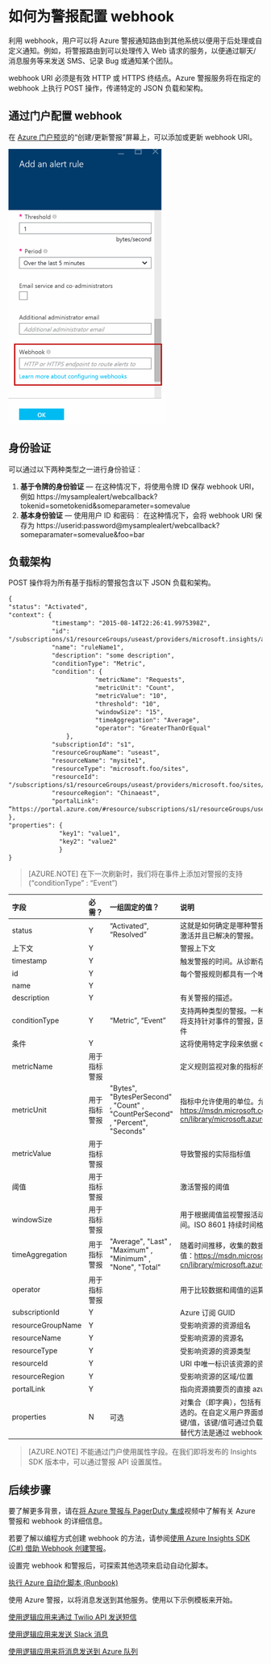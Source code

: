 <properties
	pageTitle="如何配置 Azure 警报以发送到其他系统"
	description="将 Azure 警报重新路由到其他非 Azure 系统。"
	authors="kamathashwin"
	manager=""
	editor=""
	services="azure-portal"
	documentationCenter="na"/>

<tags
	ms.service="azure-portal"
	ms.date="02/16/2016"
	wacn.date="05/09/2016"/>

# 如何为警报配置 webhook

利用 webhook，用户可以将 Azure 警报通知路由到其他系统以便用于后处理或自定义通知。例如，将警报路由到可以处理传入 Web 请求的服务，以便通过聊天/消息服务等来发送 SMS、记录 Bug 或通知某个团队。

webhook URI 必须是有效 HTTP 或 HTTPS 终结点。Azure 警报服务将在指定的 webhook 上执行 POST 操作，传递特定的 JSON 负载和架构。

## 通过门户配置 webhook

在 [Azure 门户预览](https://portal.azure.cn/)的“创建/更新警报”屏幕上，可以添加或更新 webhook URI。

![添加警报规则](./media/insights-webhooks-alerts/Alertwebhook.png)


## 身份验证

可以通过以下两种类型之一进行身份验证︰

1. **基于令牌的身份验证** — 在这种情况下，将使用令牌 ID 保存 webhook URI，例如 https://mysamplealert/webcallback?tokenid=sometokenid&someparameter=somevalue
2.	**基本身份验证** — 使用用户 ID 和密码︰
在这种情况下，会将 webhook URI 保存为 https://userid:password@mysamplealert/webcallback?someparamater=somevalue&foo=bar

## 负载架构

POST 操作将为所有基于指标的警报包含以下 JSON 负载和架构。

```
{
"status": "Activated",
"context": {
            "timestamp": "2015-08-14T22:26:41.9975398Z",
            "id": "/subscriptions/s1/resourceGroups/useast/providers/microsoft.insights/alertrules/ruleName1",
            "name": "ruleName1",
            "description": "some description",
            "conditionType": "Metric",
            "condition": {
                        "metricName": "Requests",
                        "metricUnit": "Count",
                        "metricValue": "10",
                        "threshold": "10",
                        "windowSize": "15",
                        "timeAggregation": "Average",
                        "operator": "GreaterThanOrEqual"
                },
            "subscriptionId": "s1",
            "resourceGroupName": "useast",                                
            "resourceName": "mysite1",
            "resourceType": "microsoft.foo/sites",
            "resourceId": "/subscriptions/s1/resourceGroups/useast/providers/microsoft.foo/sites/mysite1",
            "resourceRegion": "Chinaeast",
            "portalLink": “https://portal.azure.com/#resource/subscriptions/s1/resourceGroups/useast/providers/microsoft.foo/sites/mysite1”                                
},
"properties": {
              "key1": "value1",
              "key2": "value2"
              }
}
```

>[AZURE.NOTE] 在下一次刷新时，我们将在事件上添加对警报的支持 (“conditionType” : “Event”)


| 字段 | 必需？ | 一组固定的值？ | 说明 |
| :-------------| :-------------   | :-------------   | :-------------   |
|status|Y|“Activated”, “Resolved”|这就是如何确定是哪种警报类型。Azure 针对设置的条件自动发送已激活并且已解决的警报。|
|上下文| Y | | 警报上下文|
|timestamp| Y | | 触发警报的时间。从诊断存储中读取该指标后，立即触发警报。|
|id | Y | | 每个警报规则都具有一个唯一的 ID。|
|name|Y | |
|description |Y | |有关警报的描述。|
|conditionType |Y |“Metric”, “Event” |支持两种类型的警报。一种基于指标，另一种基于事件。将来，我们将支持针对事件的警报，因此使用此值来检查警报是基于指标还是事件|
|条件 |Y | |这将使用特定字段来依据 conditionType 进行检查|
|metricName |用于指标警报 | |定义规则监视对象的指标的名称。|
|metricUnit |用于指标警报 |"Bytes", "BytesPerSecond" , "Count" , "CountPerSecond" , "Percent", "Seconds"|	 指标中允许使用的单位。允许的值：https://msdn.microsoft.com/zh-cn/library/microsoft.azure.insights.models.unit.aspx|
|metricValue |用于指标警报 | |导致警报的实际指标值|
|阈值 |用于指标警报 | |激活警报的阈值|
|windowSize |用于指标警报 | |用于根据阈值监视警报活动的时间段。必须介于 5 分钟到 1 天之间。ISO 8601 持续时间格式。|
|timeAggregation |用于指标警报 |"Average", "Last" , "Maximum" , "Minimum" , "None", "Total" |	随着时间推移，收集的数据应如何组合。默认值为 Average。允许的值：https://msdn.microsoft.com/zh-cn/library/microsoft.azure.insights.models.aggregationtype.aspx|
|operator |用于指标警报 | |用于比较数据和阈值的运算符。|
|subscriptionId |Y | |Azure 订阅 GUID|
|resourceGroupName |Y | |受影响资源的资源组名|
|resourceName |Y | |受影响资源的资源名|
|resourceType |Y | |受影响资源的资源类型|
|resourceId |Y | |URI 中唯一标识该资源的资源 ID|
|resourceRegion |Y | |受影响资源的区域/位置|
|portalLink |Y | |指向资源摘要页的直接 azure 门户链接|
|properties |N |可选 |<Key  Value>对集合（即字典<String  String>），包括有关事件的详细信息。properties 字段是可选的。在自定义用户界面或基于逻辑应用的工作流中，用户可以输入键/值，该键/值可通过负载传递。将自定义属性传递回 webhook 的替代方法是通过 webhook URI 本身（作为查询参数）|


>[AZURE.NOTE] 不能通过门户使用属性字段。在我们即将发布的 Insights SDK 版本中，可以通过警报 API 设置属性。

## 后续步骤

要了解更多背景，请在[将 Azure 警报与 PagerDuty 集成](http://go.microsoft.com/fwlink/?LinkId=627080)视频中了解有关 Azure 警报和 webhook 的详细信息。

若要了解以编程方式创建 webhook 的方法，请参阅[使用 Azure Insights SDK (C#) 借助 Webhook 创建警报](https://code.msdn.microsoft.com/Create-Azure-Alerts-with-b938077a)。

设置完 webhook 和警报后，可探索其他选项来启动自动化脚本。

[执行 Azure 自动化脚本 (Runbook)](http://go.microsoft.com/fwlink/?LinkId=627081)

使用 Azure 警报，以将消息发送到其他服务。使用以下示例模板来开始。

[使用逻辑应用来通过 Twilio API 发送短信](https://github.com/Azure/azure-quickstart-templates/tree/master/201-alert-to-text-message-with-logic-app)

[使用逻辑应用来发送 Slack 消息](https://github.com/Azure/azure-quickstart-templates/tree/master/201-alert-to-slack-with-logic-app)

[使用逻辑应用来将消息发送到 Azure 队列](https://github.com/Azure/azure-quickstart-templates/tree/master/201-alert-to-queue-with-logic-app)

<!---HONumber=Mooncake_0503_2016-->